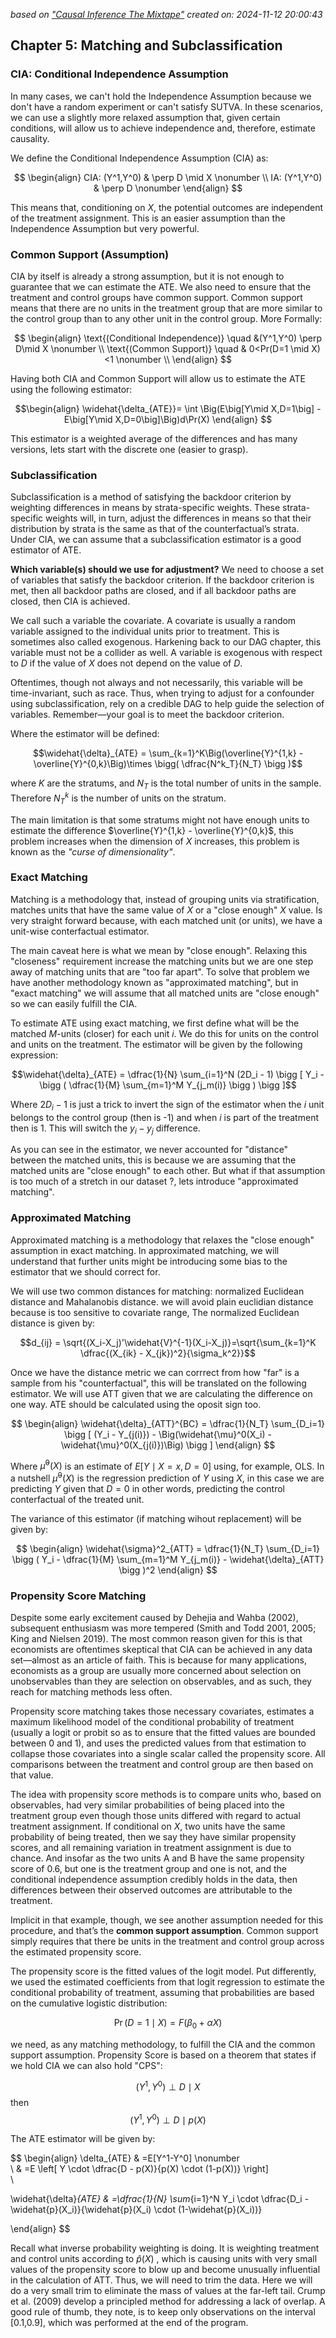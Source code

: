 *based on ["Causal Inference The Mixtape"][1]*
*created on: 2024-11-12 20:00:43*

## Chapter 5: Matching and Subclassification

### CIA: Conditional Independence Assumption

In many cases, we can't hold the Independence Assumption because we don't have a random experiment or can't satisfy SUTVA. In these scenarios, we can use a slightly more relaxed assumption that, given certain conditions, will allow us to achieve independence and, therefore, estimate causality. 

We define the Conditional Independence Assumption (CIA) as:

$$
\begin{align}
CIA: (Y^1,Y^0)  & \perp D \mid X  \nonumber \\
IA:  (Y^1,Y^0)  & \perp D \nonumber 
\end{align}
$$


This means that, conditioning on $X$, the potential outcomes are independent of the treatment assignment. This is an easier assumption than the Independence Assumption but very powerful.

### Common Support (Assumption)

CIA by itself is already a strong assumption, but it is not enough to guarantee that we can estimate the ATE. We also need to ensure that the treatment and control groups have common support. Common support means that there are no units in the treatment group that are more similar to the control group than to any other unit in the control group. More Formally:

$$
\begin{align}
\text{(Conditional Independence)}  \quad &(Y^1,Y^0) \perp D\mid X    \nonumber \\
\text{(Common Support)}  \quad & 0<Pr(D=1 \mid X) <1   \nonumber \\
\end{align}
$$

Having both CIA and Common Support will allow us to estimate the ATE using the following estimator:

$$\begin{align}
   \widehat{\delta_{ATE}}= \int \Big(E\big[Y\mid X,D=1\big] - E\big[Y\mid X,D=0\big]\Big)d\Pr(X)
\end{align}
$$

This estimator is a weighted average of the differences and has many versions, lets start with the discrete one (easier to grasp).

### Subclassification

Subclassification is a method of satisfying the backdoor criterion by weighting differences in means by strata-specific weights. These strata-specific weights will, in turn, adjust the differences in means so that their distribution by strata is the same as that of the counterfactual’s strata. Under CIA, we can assume that a subclassification estimator is a good estimator of ATE. 

**Which variable(s) should we use for adjustment?**  We need to choose a set of variables that satisfy the backdoor criterion. If the backdoor criterion is met, then all backdoor paths are closed, and if all backdoor paths are closed, then CIA is achieved. 

We call such a variable the covariate. A covariate is usually a random variable assigned to the individual units prior to treatment. This is sometimes also called exogenous. Harkening back to our DAG chapter, this variable must not be a collider as well. A variable is exogenous with respect to $D$ if the value of $X$ does not depend on the value of $D$.

Oftentimes, though not always and not necessarily, this variable will be time-invariant, such as race. Thus, when trying to adjust for a confounder using subclassification, rely on a credible DAG to help guide the selection of variables. Remember—your goal is to meet the backdoor criterion.

Where the estimator will be defined:

$$\widehat{\delta}_{ATE} = \sum_{k=1}^K\Big(\overline{Y}^{1,k} - \overline{Y}^{0,k}\Big)\times \bigg( \dfrac{N^k_T}{N_T} \bigg )$$

where $K$ are the stratums, and $N_T$ is the total number of units in the sample. Therefore $N_T^k$ is the number of units on the stratum. 

The main limitation is that some stratums might not have enough units to estimate the difference $\overline{Y}^{1,k} - \overline{Y}^{0,k}$, this problem increases when the dimension of $X$ increases, this problem is known as the _"curse of dimensionality"_.

### Exact Matching

Matching is a methodology that, instead of grouping units via stratification, matches units that have the same value of $X$ or a "close enough" $X$ value. Is very straight forward because, with each matched unit (or units), we have a unit-wise conterfactual estimator.

The main caveat here is what we mean by "close enough". Relaxing this "closeness" requirement increase the matching units but we are one step away of matching units that are "too far apart". To solve that problem we have another methodology known as "approximated matching", but in "exact matching" we will assume that all matched units are "close enough" so we can easily fulfill the CIA. 

To estimate ATE using exact matching, we first define what will be the matched $M$-units (closer) for each unit $i$. We do this for units on the control and units on the treatment. The estimator will be given by the following expression:

$$\widehat{\delta}_{ATE} = \dfrac{1}{N} \sum_{i=1}^N (2D_i - 1) \bigg [ Y_i - \bigg ( \dfrac{1}{M} \sum_{m=1}^M Y_{j_m(i)} \bigg ) \bigg ]$$

Where $2D_i-1$ is just a trick to invert the sign of the estimator when the $i$ unit belongs to the control group (then is -1) and when $i$ is part of the treatment then is 1. This will switch the $y_i-y_j$ difference. 

As you can see in the estimator, we never accounted for "distance" between the matched units, this is because we are assuming that the matched units are "close enough" to each other. But what if that assumption is too much of a stretch in our dataset ?, lets introduce "approximated matching".

### Approximated Matching

Approximated matching is a methodology that relaxes the "close enough" assumption in exact matching. In approximated matching, we will understand that further units might be introducing some bias to the estimator that we should correct for. 

We will use two common distances for matching: normalized Euclidean distance and Mahalanobis distance. we will avoid plain euclidian distance because is too sensitive to covariate range, The normalized Euclidean distance is given by:

$$d_{ij} = \sqrt{(X_i-X_j)'\widehat{V}^{-1}(X_i-X_j)}=\sqrt{\sum_{k=1}^K \dfrac{(X_{ik} - X_{jk})^2}{\sigma_k^2}}$$

Once we have the distance metric we can corrrect from how "far" is a sample from his "counterfactual", this will be translated on the following estimator. We will use ATT given that we are calculating the difference on one way. ATE should be calculated using the oposit sign too. 

$$
\begin{align}
   \widehat{\delta}_{ATT}^{BC} = \dfrac{1}{N_T} \sum_{D_i=1} \bigg [ (Y_i - Y_{j(i)}) - \Big(\widehat{\mu}^0(X_i) - \widehat{\mu}^0(X_{j(i)})\Big) \bigg ]
\end{align}
$$

Where $\widehat{\mu}^0(X)$ is an estimate of $E[Y\mid X=x,D=0]$ using, for example, OLS. In a nutshell $\widehat{\mu}^0(X)$ is the regression  prediction of $Y$ using $X$, in this case we are predicting $Y$ given that $D=0$ in other words, predicting the control conterfactual of the treated unit. 

The variance of this estimator (if matching wihout replacement) will be given by:

$$
\begin{align}
   \widehat{\sigma}^2_{ATT} = \dfrac{1}{N_T} \sum_{D_i=1} \bigg ( Y_i - \dfrac{1}{M} \sum_{m=1}^M Y_{j_m(i)} - \widehat{\delta}_{ATT} \bigg )^2
\end{align}
$$

### Propensity Score Matching

Despite some early excitement caused by Dehejia and Wahba (2002), subsequent enthusiasm was more tempered (Smith and Todd 2001, 2005; King and Nielsen 2019). The most common reason given for this is that economists are oftentimes skeptical that CIA can be achieved in any data set—almost as an article of faith. This is because for many applications, economists as a group are usually more concerned about selection on unobservables than they are selection on observables, and as such, they reach for matching methods less often.

Propensity score matching takes those necessary covariates, estimates a maximum likelihood model of the conditional probability of treatment (usually a logit or probit so as to ensure that the fitted values are bounded between 0 and 1), and uses the predicted values from that estimation to collapse those covariates into a single scalar called the propensity score. All comparisons between the treatment and control group are then based on that value.

The idea with propensity score methods is to compare units who, based on observables, had very similar probabilities of being placed into the treatment group even though those units differed with regard to actual treatment assignment. If conditional on $X$, two units have the same probability of being treated, then we say they have similar propensity scores, and all remaining variation in treatment assignment is due to chance. And insofar as the two units A and B have the same propensity score of 0.6, but one is the treatment group and one is not, and the conditional independence assumption credibly holds in the data, then differences between their observed outcomes are attributable to the treatment.

Implicit in that example, though, we see another assumption needed for this procedure, and that’s the **common support assumption**. Common support simply requires that there be units in the treatment and control group across the estimated propensity score.

The propensity score is the fitted values of the logit model. Put differently, we used the estimated coefficients from that logit regression to estimate the conditional probability of treatment, assuming that probabilities are based on the cumulative logistic distribution:

$$\Pr\big(D=1\mid X\big) = F(\beta_0 + \alpha X)$$

we need, as any matching methodology, to fulfill the CIA and the common support assumption. Propensity Score is based on a theorem that states if we hold CIA we can also hold "CPS":

$$
(Y^1,Y^0) \perp D\mid X 
$$
then 
$$
(Y^1,Y^0) \perp D \mid p(X)
$$

The ATE estimator will be given by:

$$
\begin{align}
   \delta_{ATE} & =E[Y^1-Y^0] \nonumber                                                      
   \\
            & =E \left[ Y \cdot \dfrac{D - p(X)}{p(X) \cdot (1-p(X))} \right]            
   \\

   
   \widehat{\delta}_{ATE} & =\dfrac{1}{N} \sum_{i=1}^N Y_i \cdot \dfrac{D_i - \widehat{p}(X_i)}{\widehat{p}(X_i) \cdot (1-\widehat{p}(X_i))}

\end{align}
$$


Recall what inverse probability weighting is doing. It is weighting treatment and control units according to $\widehat{p}(X)$
, which is causing units with very small values of the propensity score to blow up and become unusually influential in the calculation of ATT. Thus, we will need to trim the data. Here we will do a very small trim to eliminate the mass of values at the far-left tail. Crump et al. (2009) develop a principled method for addressing a lack of overlap. A good rule of thumb, they note, is to keep only observations on the interval [0.1,0.9], which was performed at the end of the program.



[//]:the_mixtape_summary_32.md> (References)
[1]: <https://mixtape.scunning.com/>


[//]:the_mixtape_summary_32.md> (Some snippets)
[//]: # (add an image <img src="" style='height:400px;'>)